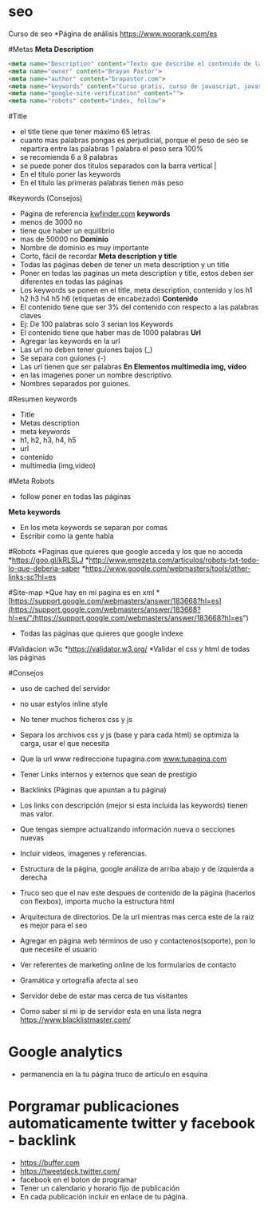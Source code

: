 # seo
Curso de seo
*Página de análisis https://www.woorank.com/es

#Metas
**Meta Description**
```html
<meta name="Description" content="Texto que describe el contenido de la pagina">
<meta name="owner" content="Brayan Pastor">
<meta name="author" content="brapastor.com">
<meta name="keywords" content="Curso gratis, curso de javascript, javascript">
<meta name="google-site-verification" content="">
<meta name="robots" content="index, follow">

```
#Title
* el title tiene que tener máximo 65 letras
* cuanto mas palabras pongas es perjudicial, porque el peso de seo se repartira entre las palabras 1 palabra el peso sera 100%
* se recomienda 6 a 8 palabras 
* se puede poner dos titulos separados con la barra vertical | 
* En el título poner las keywords
* En el título las primeras palabras tienen más peso


#keywords (Consejos)
* Página de referencia
[kwfinder.com](https://kwfinder.com/"/kwfinder")
**keywords**
* menos de 3000 no
* tiene que haber un equilibrio
* mas de 50000 no
**Dominio**
* Nombre de dominio es muy importante
* Corto, fácil de recordar
**Meta description y title**
* Todas las páginas deben de tener un meta description y un title
* Poner en todas las paginas un meta description y title, estos deben ser diferentes en todas las páginas
* Los keywords se ponen en el title, meta description, contenido y los h1 h2 h3 h4 h5 h6 (etiquetas de encabezado)
**Contenido**
* El contenido tiene que ser 3% del contenido con respecto a las palabras claves
* Ej: De 100 palabras solo 3 serian los Keywords
* El contenido tiene que haber mas de 1000 palabras
**Url**
* Agregar las keywords en la url
* Las url no deben tener guiones bajos (_)
* Se separa con guiones (-)
* Las url tienen que ser palabras
**En Elementos multimedia img, video**
* en las imagenes poner un nombre descriptivo.
* Nombres separados por guiones.

#Resumen keywords 
* Title
* Metas description
* meta keywords 
* h1, h2, h3, h4, h5
* url
* contenido
* multimedia (img,video)

#Meta Robots
* follow poner en todas las páginas

 
**Meta keywords**
* En los meta keywords se separan por comas
* Escribir como la gente habla

#Robots
*Paginas que quieres que google acceda y los que no acceda 
*https://goo.gl/kRLSLJ
*http://www.emezeta.com/articulos/robots-txt-todo-lo-que-deberia-saber
*https://www.google.com/webmasters/tools/other-links-sc?hl=es

#Site-map
*Que hay en mi pagina es en xml 
*[https://support.google.com/webmasters/answer/183668?hl=es](https://support.google.com/webmasters/answer/183668?hl=es/"/https://support.google.com/webmasters/answer/183668?hl=es")
* Todas las páginas que quieres que google indexe


#Validacion w3c
*https://validator.w3.org/ 
*Validar el css y html de todas las páginas

#Consejos 
* uso de cached del servidor
* no usar estylos inline style
* No tener muchos ficheros css y js
* Separa los archivos css y js (base y para cada html) se optimiza la carga, usar el que necesita
* Que la url www redireccione tupagina.com www.tupagina.com 
* Tener Links internos y externos que sean de prestigio
* Backlinks (Páginas que apuntan a tu página)
* Los links con descripción (mejor si esta incluida las keywords) tienen mas valor. 
* Que tengas siempre actualizando información nueva o secciones nuevas
* Incluir videos, imagenes y referencias.
* Estructura de la página, google análiza de arriba abajo y de izquierda a derecha
* Truco seo que el nav este despues de contenido de la página (hacerlos con flexbox), importa mucho la estructura html
* Arquitectura de directorios. De la url mientras mas cerca este de la raiz es mejor para el seo
* Agregar en página web términos de uso y contactenos(soporte), pon lo que necesite el usuario
* Ver referentes de marketing online de los formularios de contacto
* Gramática y ortografía afecta al seo

* Servidor debe de estar mas cerca de tus visitantes 
* Como saber si mi ip de servidor esta en una lista negra https://www.blacklistmaster.com/


# Google analytics
* permanencia en la tu página truco de artículo en esquina

# Porgramar publicaciones automaticamente twitter y facebook - backlink
* https://buffer.com 
* https://tweetdeck.twitter.com/
* facebook en el boton de programar
* Tener un calendario y horario fijo de publicación
* En cada publicación incluir en enlace de tu página.


 

